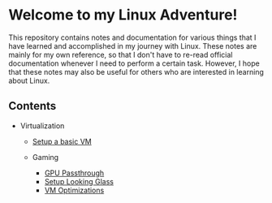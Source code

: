# Welcome to my Linux Adventure!

This repository contains notes and documentation for various things that I have learned and accomplished in my journey with Linux. 
These notes are mainly for my own reference, so that I don't have to re-read official documentation whenever I need to perform a certain task. 
However, I hope that these notes may also be useful for others who are interested in learning about Linux.


## Contents

* Virtualization
    * [Setup a basic VM](virtualization/basic-vm.md)

    * Gaming
        * [GPU Passthrough](virtualization/gaming/gpu-passthrough.md)
        * [Setup Looking Glass](virtualization/gaming/looking-glass.md)
        * [VM Optimizations](virtualization/gaming/vm-optimizations.md)